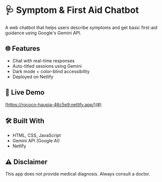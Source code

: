# 🩺 Symptom & First Aid Chatbot

A web chatbot that helps users describe symptoms and get basic first-aid guidance using Google's Gemini API.

## 🌐 Features
- Chat with real-time responses
- Auto-titled sessions using Gemini
- Dark mode + color-blind accessibility
- Deployed on Netlify

## 🚀 Live Demo
[https://rococo-haupia-46c5e9.netlify.app/](#) <!-- Replace with actual link -->

## 🛠️ Built With
- HTML, CSS, JavaScript
- Gemini API (Google AI)
- Netlify

## ⚠️ Disclaimer
This app does not provide medical diagnosis. Always consult a doctor.
